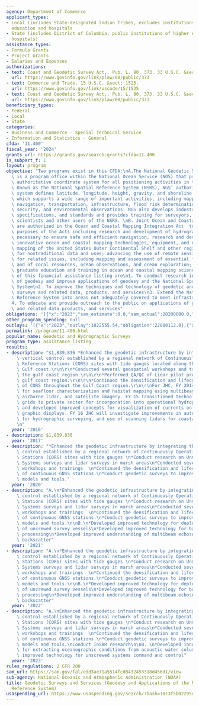 ```yaml
---
agency: Department of Commerce
applicant_types:
- Local (includes State-designated lndian Tribes, excludes institutions of higher
  education and hospitals
- State (includes District of Columbia, public institutions of higher education and
  hospitals)
assistance_types:
- Formula Grants
- Project Grants
- Salaries and Expenses
authorizations:
- text: Coast and Geodetic Survey Act,. Pub. L. 80, 373. 33 U.S.C. &sect; 892.
  url: https://www.govinfo.gov/link/plaw/80/public/373
- text: Commerce and Trade. 15 U.S.C. &sect; 1525.
  url: https://www.govinfo.gov/link/uscode/15/1525
- text: Coast and Geodetic Survey Act,. Pub. L. 80, 373. 33 U.S.C. &sect; 883 (a,d,e).
  url: https://www.govinfo.gov/link/plaw/80/public/373
beneficiary_types:
- Federal
- Local
- State
categories:
- Business and Commerce - Special Technical Service
- Information and Statistics - General
cfda: '11.400'
fiscal_year: '2024'
grants_url: https://grants.gov/search-grants?cfda=11.400
is_subpart_f: 1
layout: program
objective: "Two programs exist in this CFDA:\nA.The National Geodetic Survey (NGS)\
  \ is a program office within the National Ocean Service (NOS) that provides the\
  \ authoritative coordinate system for all positioning activities in the Nation.\
  \ Known as the National Spatial Reference System (NSRS), NGS’ authoritative coordinate\
  \ system defines latitude, longitude, height, gravity, and shoreline information,\
  \ which supports a wide range of important activities, including mapping and charting,\
  \ navigation, transportation, infrastructure, flood risk determination, national\
  \ security, and environmental observations. NGS also develops industry guidelines,\
  \ specifications, and standards and provides training for surveyors, mapping professionals,\
  \ scientists and other users of the NSRS. \nB. Joint Ocean and Coastal Mapping Centers\
  \ are authorized in the Ocean and Coastal Mapping Integration Act  to advance the\
  \ purposes of the Acts including research and development of hydrographic technologies\
  \ necessary to ensure safe and efficient navigation; research and development of\
  \ innovative ocean and coastal mapping technologies, equipment, and data products;\
  \ mapping of the United States Outer Continental Shelf and other regions; data processing\
  \ for nontraditional data and uses; advancing the use of remote sensing technologies,\
  \ for related issues, including mapping and assessment of essential fish habitat\
  \ and of coral resources, ocean observations, and ocean exploration; and providing\
  \ graduate education and training in ocean and coastal mapping sciences.\nThe goals\
  \ of this financial assistance listing are\n1. To conduct research in the field\
  \ of geodesy and improve applications of geodesy and the National Spatial Reference\
  \ System\n2. To improve the techniques and technology of geodetic and hydrographic\
  \ surveys and related data, products, and services\n3. Extend the National Spatial\
  \ Reference System into areas not adequately covered to meet infrastructure needs.\n\
  4. To educate and provide outreach to the public on applications of geodesy, hydrography\
  \ and related data products, and services"
obligations: '[{"x":"2023","sam_estimate":0.0,"sam_actual":20200000.0,"usa_spending_actual":22039595.99},{"x":"2024","sam_estimate":0.0,"sam_actual":20200000.0,"usa_spending_actual":21269091.0},{"x":"2025","sam_estimate":0.0,"sam_actual":20200000.0,"usa_spending_actual":0.0}]'
other_program_spending: null
outlays: '[{"x":"2023","outlay":1822555.54,"obligation":22880112.0},{"x":"2024","outlay":0.0,"obligation":0.0},{"x":"2025","outlay":0.0,"obligation":0.0}]'
permalink: /program/11.400.html
popular_name: Geodetic and Hydrographic Surveys
program_type: assistance_listing
results:
- description: "$1,839,836 *Enhanced the geodetic infrastructure by integrating the\
    \ vertical control established by a regional network of Continuously Operating\
    \ Reference Stations (CORS) sites with tide gauges located along the northern\
    \ Gulf coast.\r\n\r\n*Conducted several geospatial workshops and trainings in\
    \ the gulf coast region.\r\n\r\n*Performed QA/QC of Lidar pilot projects in the\
    \ gulf coast region.\r\n\r\n*Continued the densification and lifecycle replacement\
    \ of CORS throughout the Gulf Coast region.\r\n\r\nFor JHC, FY 2014-Improved technology\
    \ for seafloor characterization and habitat mapping using multibeam echo sounders,\
    \ airborne lidar, and satellite imagery. FY 15 Transitioned technology for multi-resolution\
    \ grids to private sector for incorporation into operational hydrographic software,\
    \ and developed improved concepts for visualization of currents on electronic\
    \ graphic displays. FY 16 JHC will investigate improvements in autonomous technology\
    \ for hydrographic surveying, and use of scanning lidars for coastal feature mapping.\r\
    \n"
  year: '2016'
- description: $1,839,836
  year: '2017'
- description: "*Enhanced the geodetic infrastructure by integrating the vertical\
    \ control established by a regional network of Continuously Operating Reference\
    \ Stations (CORS) sites with tide gauges \n*Conduct research on Unmanned Aerial\
    \ Systems surveys and lidar surveys in marsh areas\n*Conducted several geospatial\
    \ workshops and trainings  \n*Continued the densification and lifecycle replacement\
    \ of continuous GNSS stations.\n*Conduct geodetic surveys to improve transformation\
    \ models and tools."
  year: '2020'
- description: "A.\n*Enhanced the geodetic infrastructure by integrating the vertical\
    \ control established by a regional network of Continuously Operating Reference\
    \ Stations (CORS) sites with tide gauges \n*Conduct research on Unmanned Aerial\
    \ Systems surveys and lidar surveys in marsh areas\n*Conducted several geospatial\
    \ workshops and trainings  \n*Continued the densification and lifecycle replacement\
    \ of continuous GNSS stations.\n*Conduct geodetic surveys to improve transformation\
    \ models and tools.\n\nB.\n*Developed improved technology for deployment and operation\
    \ of uncrewed survey vessels\n*Developed improved technology for bathymetric data\
    \ processing\n*Developed improved understanding of multibeam echosounder acoustic\
    \ backscatter"
  year: '2021'
- description: "A.\n*Enhanced the geodetic infrastructure by integrating the vertical\
    \ control established by a regional network of Continuously Operating Reference\
    \ Stations (CORS) sites with tide gauges \n*Conduct research on Unmanned Aerial\
    \ Systems surveys and lidar surveys in marsh areas\n*Conducted several geospatial\
    \ workshops and trainings  \n*Continued the densification and lifecycle replacement\
    \ of continuous GNSS stations.\n*Conduct geodetic surveys to improve transformation\
    \ models and tools.\n\nB.\n*Developed improved technology for deployment and operation\
    \ of uncrewed survey vessels\n*Developed improved technology for bathymetric data\
    \ processing\n*Developed improved understanding of multibeam echosounder acoustic\
    \ backscatter"
  year: '2022'
- description: "A.\nEnhanced the geodetic infrastructure by integrating the vertical\
    \ control established by a regional network of Continuously Operating Reference\
    \ Stations (CORS) sites with tide gauges \n*Conduct research on Unmanned Aerial\
    \ Systems surveys and lidar surveys in marsh areas\n*Conducted several geospatial\
    \ workshops and trainings  \n*Continued the densification and lifecycle replacement\
    \ of continuous GNSS stations.\n*Conduct geodetic surveys to improve transformation\
    \ models and tools.\nConduct InSAR research\n\nB. \n*Developed innovative techniques\
    \ for extracting oceanographic conditions from acoustic water column data\n*Developed\
    \ improved technology for unscrewed systems command and control"
  year: '2023'
rules_regulations: 2 CFR 200
sam_url: https://sam.gov/fal/edd3ae71a5514fcd8432453318d456d1/view
sub-agency: National Oceanic and Atmospheric Administration (NOAA)
title: Geodetic Surveys and Services (Geodesy and Applications of the National Geodetic
  Reference System)
usaspending_url: https://www.usaspending.gov/search/?hash=18c3f5b02295d998084d61be0af68179
---
```

